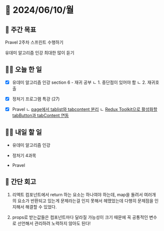 # 📅 2024/06/10/월

## 🚀 주간 목표

Pravel 2주차 스프린트 수행하기

유데미 알고리즘 인강 최대한 많이 듣기

## 💪🏻 오늘 한 일

- [x] 유데미 알고리즘 인강 section 6 - 재귀 공부
ㄴ 1. 중단점이 있어야 함
ㄴ 2. 재귀호출

- [x] 정처기 프로그램 특강 (27)

- [x] Pravel 
  ㄴ [page에서 tablist와 tabcontent 분리](https://github.com/FrontierCodeWave/Pravel/commit/8c858f7eadc58ddfdcf1ba36aaccee9af312d269)
  ㄴ [Redux Toolkit으로 활성화할 tabButton과 tabContent 연동](https://github.com/FrontierCodeWave/Pravel/commit/096926e25c65ae253de3f99c79218cafe8565c04)

## 🫵🏻 내일 할 일

- 유데미 알고리즘 인강

- 정처기 4과목

- Pravel 



## 👀 간단 회고

1. 리액트 컴포넌트에서 return 하는 요소는 하나여야 하는데, map을 돌려서 여러개의 요소가 반환되고 있는게 문제라는걸 인지 못해서 헤맸었는데 다행히 문제점을 인지해서 해결할 수 있었다.

2. props로 받는값들은 컴포넌트마다 달라질 가능성이 크기 때문에 꼭 공통적인 변수로 선언해서 관리하려 노력하지 않아도 된다!


